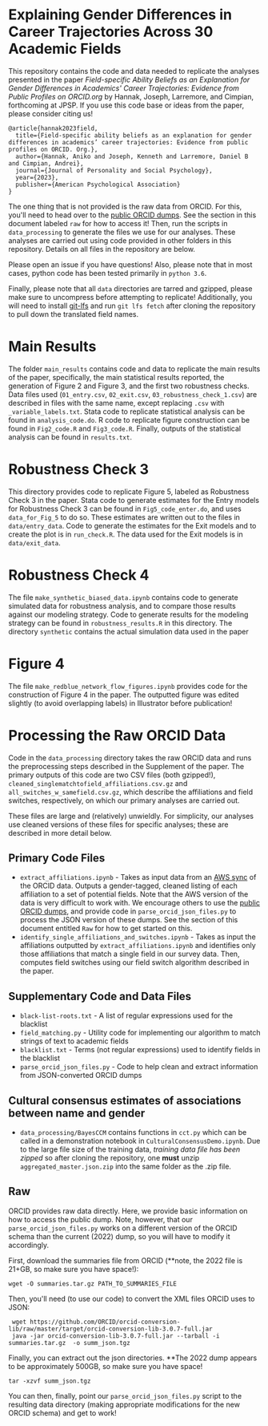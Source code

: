 # Explaining Gender Differences in Career Trajectories Across 30 Academic Fields
This repository contains the code and data needed to replicate the analyses presented in the paper *Field-specific Ability Beliefs as an Explanation for Gender Differences in Academics' Career Trajectories: Evidence from Public Profiles on ORCID.org* by Hannak, Joseph, Larremore, and Cimpian, forthcoming at JPSP.  If you use this code base or ideas from the paper, please consider citing us!

```
@article{hannak2023field,
  title={Field-specific ability beliefs as an explanation for gender differences in academics’ career trajectories: Evidence from public profiles on ORCID. Org.},
  author={Hannak, Aniko and Joseph, Kenneth and Larremore, Daniel B and Cimpian, Andrei},
  journal={Journal of Personality and Social Psychology},
  year={2023},
  publisher={American Psychological Association}
}
```

The one thing that is not provided is the raw data from ORCID.  For this, you'll need to head over to the [public ORCID dumps](https://support.orcid.org/hc/en-us/articles/360006897394-How-do-I-get-the-public-data-file-).  See the section in this document labeled `raw` for how to access it! Then, run the scripts in ```data_processing``` to generate the files we use for our analyses. These analyses are carried out using code provided in other folders in this repository.  Details on all files in the repository are below.  

Please open an issue if you have questions! Also, please note that in most cases, python code has been tested primarily in `python 3.6`.

Finally, please note that all `data` directories are tarred and gzipped, please make sure to uncompress before attempting to replicate!  Additionally, you will need to install [git-lfs](https://git-lfs.com/) and run `git lfs fetch` after cloning the repository to pull down the translated field names.

# Main Results

The folder `main_results`  contains code and data to replicate the main results of the paper, specifically, the main statistical results reported, the generation of Figure 2 and Figure 3, and the first two robustness checks. Data files used (`01_entry.csv`, `02_exit.csv`, `03_robustness_check_1.csv`) are described in files with the same name, except replacing `.csv` with `_variable_labels.txt`.  Stata code to replicate statistical analysis can be found in `analysis_code.do`. R code to replicate figure construction can be found in `Fig2_code.R` and `Fig3_code.R`.  Finally, outputs of the statistical analysis can be found in `results.txt`.


# Robustness Check 3

This directory provides code to replicate Figure 5, labeled as Robustness Check 3 in the paper.  Stata code to generate estimates for the Entry models for Robustness Check 3 can be found in `Fig5_code_enter.do`, and uses `data_for_Fig_5` to do so. These estimates are written out to the files in `data/entry_data`. Code to generate the estimates for the Exit models and to create the plot is in `run_check.R`. The data used for the Exit models is in `data/exit_data`. 


# Robustness Check 4

 The file ```make_synthetic_biased_data.ipynb``` contains code to generate simulated data for robustness analysis, and to compare those results against our modeling strategy. Code to generate results for the modeling strategy can be found in `robustness_results.R` in this directory.  The directory ```synthetic``` contains the actual simulation data used in the paper

# Figure 4

The file ```make_redblue_network_flow_figures.ipynb```  provides code for the construction of Figure 4 in the paper. The outputted figure was edited slightly (to avoid overlapping labels) in Illustrator before publication!


# Processing the Raw ORCID Data
Code in the ```data_processing``` directory takes the raw ORCID data and runs the preprocessing steps described in the Supplement of the paper.  The primary outputs of this code are two CSV files (both gzipped!), ```cleaned_singlematchtofield_affiliations.csv.gz``` and ```all_switches_w_samefield.csv.gz```, which describe the affiliations and field switches, respectively, on which our primary analyses are carried out.  

These files are large and (relatively) unwieldly. For  simplicity, our analyses use cleaned versions of these files for specific analyses; these are described in more detail below.

## Primary Code Files
- ```extract_affiliations.ipynb``` - Takes as input data from an [AWS sync](https://github.com/ORCID/public-data-sync/blob/master/sync.py) of the ORCID data. Outputs a gender-tagged, cleaned listing of each affiliation to a set of potential fields. Note that the AWS version of the data is very difficult to work with. We encourage others to use the [public ORCID dumps](https://support.orcid.org/hc/en-us/articles/360006897394-How-do-I-get-the-public-data-file-), and provide code in ```parse_orcid_json_files.py``` to process the JSON version of these dumps. See the section of this document entitled `Raw` for how to get started on this.
- ```identify_single_affiliations_and_switches.ipynb``` - Takes as input the affiliations outputted by ```extract_affiliations.ipynb``` and identifies only those affiliations that match a single field in our survey data. Then, computes field switches using our field switch algorithm described in the paper.

## Supplementary Code and Data Files
- ```black-list-roots.txt``` - A list of regular expressions used for the blacklist
- ```field_matching.py``` - Utility code for implementing our algorithm to match strings of text to academic fields
- ```blacklist.txt``` - Terms (not regular expressions) used to identify fields in the blacklist
- ```parse_orcid_json_files.py``` - Code to help clean and extract information from JSON-converted ORCID dumps

## Cultural consensus estimates of associations between name and gender
- `data_processing/BayesCCM` contains functions in `cct.py` which can be called in a demonstration notebook in `CulturalConsensusDemo.ipynb`. Due to the large file size of the training data, *training data file has been zipped* so after cloning the repository, one **must** unzip `aggregated_master.json.zip` into the same folder as the .zip file. 

## Raw
ORCID provides raw data directly. Here, we provide basic information on how to access the public dump. Note, however, that our `parse_orcid_json_files.py` works on a different version of the ORCID schema than the current (2022) dump, so you will have to modify it accordingly.

First, download the summaries file from ORCID (**note, the 2022 file is 21+GB, so make sure you have space!):
```
wget -O summaries.tar.gz PATH_TO_SUMMARIES_FILE
```

Then, you'll need (to use our code) to convert the XML files ORCID uses to JSON:
```
 wget https://github.com/ORCID/orcid-conversion-lib/raw/master/target/orcid-conversion-lib-3.0.7-full.jar
 java -jar orcid-conversion-lib-3.0.7-full.jar --tarball -i summaries.tar.gz  -o summ_json.tgz
 ```

 Finally, you can extract out the json directories. **The 2022 dump appears to be approximately 500GB, so make sure you have space!

 ```
 tar -xzvf summ_json.tgz
 ```

 You can then, finally, point our `parse_orcid_json_files.py` script to the resulting data directory (making appropriate modifications for the new ORCID schema) and get to work!
